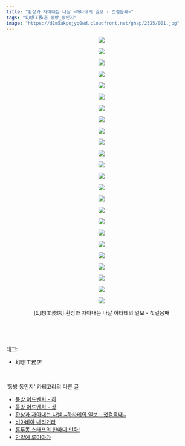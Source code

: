 ```yaml
---
title: "환상과 자아내는 나날 ~하타테의 일보 - 첫걸음째~"
tags: "幻想工務店 동방_동인지"
image: "https://d1m5akpojyq0wd.cloudfront.net/ghap/2525/001.jpg"
---
```

<div class="article">
<p style="text-align: center; clear: none; float: none;"><img src="{{ site.imgserver6 }}/ghap/2525/001.jpg"/></p>
<p style="text-align: center; clear: none; float: none;"><img src="{{ site.imgserver6 }}/ghap/2525/002.jpg"/></p>
<p style="text-align: center; clear: none; float: none;"><img src="{{ site.imgserver6 }}/ghap/2525/003.jpg"/></p>
<p style="text-align: center; clear: none; float: none;"><img src="{{ site.imgserver6 }}/ghap/2525/004.jpg"/></p>
<p style="text-align: center; clear: none; float: none;"><img src="{{ site.imgserver6 }}/ghap/2525/005.jpg"/></p>
<p style="text-align: center; clear: none; float: none;"><img src="{{ site.imgserver6 }}/ghap/2525/006.jpg"/></p>
<p style="text-align: center; clear: none; float: none;"><img src="{{ site.imgserver6 }}/ghap/2525/007.jpg"/></p>
<p style="text-align: center; clear: none; float: none;"><img src="{{ site.imgserver6 }}/ghap/2525/008.jpg"/></p>
<p style="text-align: center; clear: none; float: none;"><img src="{{ site.imgserver6 }}/ghap/2525/009.jpg"/></p>
<p style="text-align: center; clear: none; float: none;"><img src="{{ site.imgserver6 }}/ghap/2525/010.jpg"/></p>
<p style="text-align: center; clear: none; float: none;"><img src="{{ site.imgserver6 }}/ghap/2525/011.jpg"/></p>
<p style="text-align: center; clear: none; float: none;"><img src="{{ site.imgserver6 }}/ghap/2525/012.jpg"/></p>
<p style="text-align: center; clear: none; float: none;"><img src="{{ site.imgserver6 }}/ghap/2525/013.jpg"/></p>
<p style="text-align: center; clear: none; float: none;"><img src="{{ site.imgserver6 }}/ghap/2525/014.jpg"/></p>
<p style="text-align: center; clear: none; float: none;"><img src="{{ site.imgserver6 }}/ghap/2525/015.jpg"/></p>
<p style="text-align: center; clear: none; float: none;"><img src="{{ site.imgserver6 }}/ghap/2525/016.jpg"/></p>
<p style="text-align: center; clear: none; float: none;"><img src="{{ site.imgserver6 }}/ghap/2525/017.jpg"/></p>
<p style="text-align: center; clear: none; float: none;"><img src="{{ site.imgserver6 }}/ghap/2525/018.jpg"/></p>
<p style="text-align: center; clear: none; float: none;"><img src="{{ site.imgserver6 }}/ghap/2525/019.jpg"/></p>
<p style="text-align: center; clear: none; float: none;"><img src="{{ site.imgserver6 }}/ghap/2525/020.jpg"/></p>
<p style="text-align: center; clear: none; float: none;"><img src="{{ site.imgserver6 }}/ghap/2525/021.jpg"/></p>
<p style="text-align: center; clear: none; float: none;"><img src="{{ site.imgserver6 }}/ghap/2525/022.jpg"/></p>
<p style="text-align: center; clear: none; float: none;"><img src="{{ site.imgserver6 }}/ghap/2525/023.jpg"/></p>
<p style="text-align: center; clear: none; float: none;"><img src="{{ site.imgserver6 }}/ghap/2525/024.jpg"/></p>
<p style="text-align: center; clear: none; float: none;">[幻想工務店] 환상과 자아내는 나날 하타테의 일보 - 첫걸음째</p>
<p><br/></p>
</div><br/>
<div class="tagTrail">
<p>태그: </p>
<ul>
<li>幻想工務店</li>
</ul>
</div><br/>
<div class="another">
<p>'동방 동인지' 카테고리의 다른 글</p>
<ul>
<li><a href="/ghap_2527">동방 어드벤처 - 하</a></li>
<li><a href="/ghap_2526">동방 어드벤처 - 상</a></li>
<li><a href="/ghap_2525">환상과 자아내는 나날 ~하타테의 일보 - 첫걸음째~</a></li>
<li><a href="/ghap_2523">비야비야 내리거라</a></li>
<li><a href="/ghap_2518">홍루몽 스태프의 한마디 만화!</a></li>
<li><a href="/ghap_2517">만약에 루미아가</a></li>
</ul>
</div><br/>
<div class="cb_module cb_fluid">
<div class="cb_wrt cb_profile">
</div><!-- commentList close -->
</div><br/>
